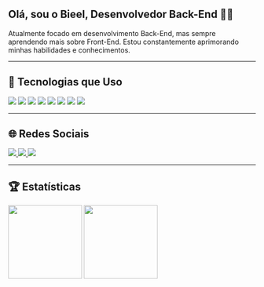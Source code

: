 ## Olá, sou o Bieel, Desenvolvedor Back-End 👨‍💻

Atualmente focado em desenvolvimento Back-End, mas sempre aprendendo mais sobre Front-End. Estou constantemente aprimorando minhas habilidades e conhecimentos.

---

## 🧰 Tecnologias que Uso

<p>
  <img src="https://img.shields.io/badge/-HTML-05122A?style=flat&logo=html5" />
  <img src="https://img.shields.io/badge/-CSS-05122A?style=flat&logo=css3" />
  <img src="https://img.shields.io/badge/-JavaScript-05122A?style=flat&logo=javascript" />
  <img src="https://img.shields.io/badge/-C%23-05122A?style=flat&logo=c-sharp" />
  <img src="https://img.shields.io/badge/-SQL-05122A?style=flat&logo=postgresql" />
  <img src="https://img.shields.io/badge/-MySQL-05122A?style=flat&logo=mysql" />
  <img src="https://img.shields.io/badge/-Node.js-05122A?style=flat&logo=node.js" />
  <img src="https://img.shields.io/badge/-Git-05122A?style=flat&logo=git" />
</p>

---

## 🌐 Redes Sociais

<p>
  <a href="https://www.linkedin.com/in/seu-perfil">
    <img src="https://img.shields.io/badge/-LinkedIn-05122A?style=flat&logo=linkedin" />
  </a>
  <a href="https://www.instagram.com/joaogabriel.30">
    <img src="https://img.shields.io/badge/-Instagram-05122A?style=flat&logo=instagram" />
  </a>
  <a href="https://discord.com/users/588541273128828959">
    <img src="https://img.shields.io/badge/-Discord-05122A?style=flat&logo=discord" />
  </a>
</p>

---

## 🏆 Estatísticas

<p align="left">
  <img src="https://github-readme-stats.vercel.app/api?username=bieelraro&show_icons=true&theme=default" height="150"/>
  <img src="https://github-readme-stats.vercel.app/api/top-langs/?username=bieelraro&layout=compact&theme=default" height="150"/>
</p>
